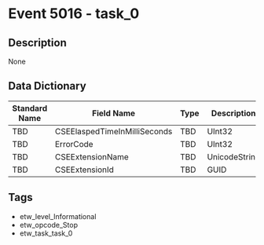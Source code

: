 # Event 5016 - task_0

## Description
None

## Data Dictionary
|Standard Name|Field Name|Type|Description|Sample Value|
|---|---|---|---|---|
|TBD|CSEElaspedTimeInMilliSeconds|TBD|UInt32|None|None|
|TBD|ErrorCode|TBD|UInt32|None|None|
|TBD|CSEExtensionName|TBD|UnicodeString|None|None|
|TBD|CSEExtensionId|TBD|GUID|None|None|

## Tags
* etw_level_Informational
* etw_opcode_Stop
* etw_task_task_0